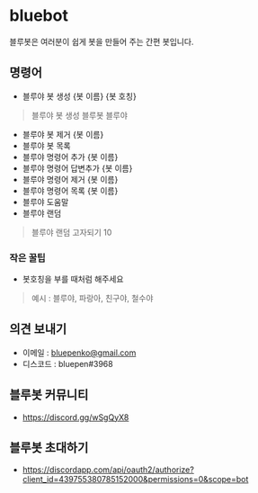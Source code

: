# bluebot
블루봇은 여러분이 쉽게 봇을 만들어 주는 간편 봇입니다.

## 명령어

* 블루야 봇 생성 {봇 이름} {봇 호칭}
> 블루야 봇 생성 블루봇 블루야
* 블루야 봇 제거 {봇 이름}
* 블루야 봇 목록
* 블루야 명령어 추가 {봇 이름}
* 블루야 명령어 답변추가 {봇 이름}
* 블루야 명령어 제거 {봇 이름}
* 블루야 명령어 목록 {봇 이름}
* 블루야 도움말
* 블루야 랜덤
> 블루야 랜덤 고자되기 10
### 작은 꿀팁
* 봇호칭을 부를 때처럼 해주세요
> 예시 : 블루야, 파랑아, 친구야, 철수야
## 의견 보내기
* 이메일 : bluepenko@gmail.com
* 디스코드 : bluepen#3968

## 블루봇 커뮤니티
* https://discord.gg/wSgQyX8

## 블루봇 초대하기
* https://discordapp.com/api/oauth2/authorize?client_id=439755380785152000&permissions=0&scope=bot
